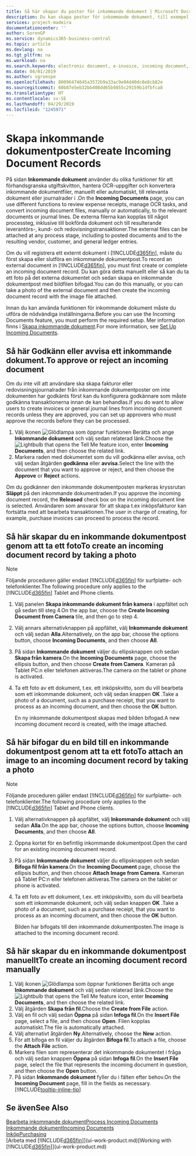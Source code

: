```yaml
---
title: Så här skapar du poster för inkommande dokument | Microsoft Docs
description: Du kan skapa poster för inkommande dokument, till exempel e-fakturor och hantera OCR uppgifter, e-handel och dokumentutbyte.
services: project-madeira
documentationcenter: ''
author: SorenGP
ms.service: dynamics365-business-central
ms.topic: article
ms.devlang: na
ms.tgt_pltfrm: na
ms.workload: na
ms.search.keywords: electronic document, e-invoice, incoming document, OCR, ecommerce, document exchange, import invoice
ms.date: 04/01/2019
ms.author: sgroespe
ms.openlocfilehash: 80096474645a3572b9a33ac9e04d40dc0e8cb82e
ms.sourcegitcommit: 60b87e5eb32bb408dd65b9855c29159b1dfbfca8
ms.translationtype: HT
ms.contentlocale: sv-SE
ms.lasthandoff: 04/29/2019
ms.locfileid: "1245971"
---
```

# <a name="create-incoming-document-records"></a><span data-ttu-id="37f85-103">Skapa inkommande dokumentposter</span><span class="sxs-lookup"><span data-stu-id="37f85-103">Create Incoming Document Records</span></span>
<span data-ttu-id="37f85-104">På sidan **Inkommande dokument** använder du olika funktioner för att förhandsgranska utgiftskvitton, hantera OCR-uppgifter och konvertera inkommande dokumentfiler, manuellt eller automatiskt, till relevanta dokument eller journalrader i .</span><span class="sxs-lookup"><span data-stu-id="37f85-104">On the **Incoming Documents** page, you can use different functions to review expense receipts, manage OCR tasks, and convert incoming document files, manually or automatically, to the relevant documents or journal lines.</span></span> <span data-ttu-id="37f85-105">De externa filerna kan kopplas till något processteg, inklusive till bokförda dokument och till resulterande leverantörs-, kund- och redovisningstransaktioner.</span><span class="sxs-lookup"><span data-stu-id="37f85-105">The external files can be attached at any process stage, including to posted documents and to the resulting vendor, customer, and general ledger entries.</span></span>

<span data-ttu-id="37f85-106">Om du vill registrera ett externt dokument i [!INCLUDE[d365fin](includes/d365fin_md.md)], måste du först skapa eller slutföra en inkommande dokumentpost.</span><span class="sxs-lookup"><span data-stu-id="37f85-106">To record an external document in [!INCLUDE[d365fin](includes/d365fin_md.md)], you must first create or complete an incoming document record.</span></span> <span data-ttu-id="37f85-107">Du kan göra detta manuellt eller så kan du ta ett foto på det externa dokumentet och sedan skapa en inkommande dokumentpost med bildfilen bifogad.</span><span class="sxs-lookup"><span data-stu-id="37f85-107">You can do this manually, or you can take a photo of the external document and then create the incoming document record with the image file attached.</span></span>

<span data-ttu-id="37f85-108">Innan du kan använda funktionen för inkommande dokument måste du utföra de nödvändiga inställningarna.</span><span class="sxs-lookup"><span data-stu-id="37f85-108">Before you can use the Incoming Documents feature, you must perform the required setup.</span></span> <span data-ttu-id="37f85-109">Mer information finns i [Skapa inkommande dokument](across-how-setup-income-documents.md).</span><span class="sxs-lookup"><span data-stu-id="37f85-109">For more information, see [Set Up Incoming Documents](across-how-setup-income-documents.md).</span></span>

## <a name="to-approve-or-reject-an-incoming-document"></a><span data-ttu-id="37f85-110">Så här Godkänn eller avvisa ett inkommande dokument.</span><span class="sxs-lookup"><span data-stu-id="37f85-110">To approve or reject an incoming document</span></span>
<span data-ttu-id="37f85-111">Om du inte vill att användare ska skapa fakturor eller redovisningsjournalrader från inkommande dokumentposter om inte dokumenten har godkänts först kan du konfigurera godkännare som måste godkänna transaktionerna innan de kan behandlas.</span><span class="sxs-lookup"><span data-stu-id="37f85-111">If you do want to allow users to create invoices or general journal lines from incoming document records unless they are approved, you can set up approvers who must approve the records before they can be processed.</span></span>

1. <span data-ttu-id="37f85-112">Välj ikonen ![Glödlampa som öppnar funktionen Berätta](media/ui-search/search_small.png "Berätta vad du vill göra") och ange **Inkommande dokument** och välj sedan relaterad länk.</span><span class="sxs-lookup"><span data-stu-id="37f85-112">Choose the ![Lightbulb that opens the Tell Me feature](media/ui-search/search_small.png "Tell me what you want to do") icon, enter **Incoming Documents**, and then choose the related link.</span></span>
2. <span data-ttu-id="37f85-113">Markera raden med dokumentet som du vill godkänna eller avvisa, och välj sedan åtgärden **godkänna** eller **avvisa**.</span><span class="sxs-lookup"><span data-stu-id="37f85-113">Select the line with the document that you want to approve or reject, and then choose the **Approve** or **Reject** actions.</span></span>

<span data-ttu-id="37f85-114">Om du godkänner den inkommande dokumentposten markeras kryssrutan **Släppt** på den inkommande dokumentraden.</span><span class="sxs-lookup"><span data-stu-id="37f85-114">If you approve the incoming document record, the **Released** check box on the incoming document line is selected.</span></span> <span data-ttu-id="37f85-115">Användaren som ansvarar för att skapa t.ex inköpsfakturor kan fortsätta med att bearbeta transaktionen.</span><span class="sxs-lookup"><span data-stu-id="37f85-115">The user in charge of creating, for example, purchase invoices can proceed to process the record.</span></span>

## <a name="to-create-an-incoming-document-record-by-taking-a-photo"></a><span data-ttu-id="37f85-116">Så här skapar du en inkommande dokumentpost genom att ta ett foto</span><span class="sxs-lookup"><span data-stu-id="37f85-116">To create an incoming document record by taking a photo</span></span>
> [!NOTE]  
>   <span data-ttu-id="37f85-117">Följande proceduren gäller endast [!INCLUDE[d365fin](includes/d365fin_md.md)] för surfplatte- och telefonklienter.</span><span class="sxs-lookup"><span data-stu-id="37f85-117">The following procedure only applies to the [!INCLUDE[d365fin](includes/d365fin_md.md)] Tablet and Phone clients.</span></span>

1. <span data-ttu-id="37f85-118">Välj panelen **Skapa inkommande dokument från kamera** i appfältet och gå sedan till steg 4.</span><span class="sxs-lookup"><span data-stu-id="37f85-118">On the app bar, choose the **Create Incoming Document from Camera** tile, and then go to step 4.</span></span>
2. <span data-ttu-id="37f85-119">Välj annars alternativknappen på appfältet, välj **Inkommande dokument** och välj sedan **Alla**.</span><span class="sxs-lookup"><span data-stu-id="37f85-119">Alternatively, on the app bar, choose the options button, choose **Incoming Documents**, and then choose **All**.</span></span>
3. <span data-ttu-id="37f85-120">På sidan **Inkommande dokument** väljer du ellipsknappen och sedan **Skapa från kamera**.</span><span class="sxs-lookup"><span data-stu-id="37f85-120">On the **Incoming Documents** page, choose the ellipsis button, and then choose **Create from Camera**.</span></span> <span data-ttu-id="37f85-121">Kameran på Tablet PC:n eller telefonen aktiveras.</span><span class="sxs-lookup"><span data-stu-id="37f85-121">The camera on the tablet or phone is activated.</span></span>
4. <span data-ttu-id="37f85-122">Ta ett foto av ett dokument, t.ex. ett inköpskvitto, som du vill bearbeta som ett inkommande dokument, och välj sedan knappen **OK** .</span><span class="sxs-lookup"><span data-stu-id="37f85-122">Take a photo of a document, such as a purchase receipt, that you want to process as an incoming document, and then choose the **OK** button.</span></span>

    <span data-ttu-id="37f85-123">En ny inkommande dokumentpost skapas med bilden bifogad.</span><span class="sxs-lookup"><span data-stu-id="37f85-123">A new incoming document record is created, with the image attached.</span></span>

## <a name="to-attach-an-image-to-an-incoming-document-record-by-taking-a-photo"></a><span data-ttu-id="37f85-124">Så här bifogar du en bild till en inkommande dokumentpost genom att ta ett foto</span><span class="sxs-lookup"><span data-stu-id="37f85-124">To attach an image to an incoming document record by taking a photo</span></span>
> [!NOTE]  
>   <span data-ttu-id="37f85-125">Följande proceduren gäller endast [!INCLUDE[d365fin](includes/d365fin_md.md)] för surfplatte- och telefonklienter.</span><span class="sxs-lookup"><span data-stu-id="37f85-125">The following procedure only applies to the [!INCLUDE[d365fin](includes/d365fin_md.md)] Tablet and Phone clients.</span></span>

1. <span data-ttu-id="37f85-126">Välj alternativknappen på appfältet, välj **Inkommande dokument** och välj sedan **Alla**.</span><span class="sxs-lookup"><span data-stu-id="37f85-126">On the app bar, choose the options button, choose **Incoming Documents**, and then choose **All**.</span></span>
2. <span data-ttu-id="37f85-127">Öppna kortet för en befintlig inkommande dokumentpost.</span><span class="sxs-lookup"><span data-stu-id="37f85-127">Open the card for an existing incoming document record.</span></span>
3. <span data-ttu-id="37f85-128">På sidan **Inkommande dokument** väljer du ellipsknappen och sedan **Bifoga fil från kamera**.</span><span class="sxs-lookup"><span data-stu-id="37f85-128">On the **Incoming Document** page, choose the ellipsis button, and then choose **Attach Image from Camera**.</span></span> <span data-ttu-id="37f85-129">Kameran på Tablet PC:n eller telefonen aktiveras.</span><span class="sxs-lookup"><span data-stu-id="37f85-129">The camera on the tablet or phone is activated.</span></span>
4. <span data-ttu-id="37f85-130">Ta ett foto av ett dokument, t.ex. ett inköpskvitto, som du vill bearbeta som ett inkommande dokument, och välj sedan knappen **OK** .</span><span class="sxs-lookup"><span data-stu-id="37f85-130">Take a photo of a document, such as a purchase receipt, that you want to process as an incoming document, and then choose the **OK** button.</span></span>

    <span data-ttu-id="37f85-131">Bilden har bifogats till den inkommande dokumentposten.</span><span class="sxs-lookup"><span data-stu-id="37f85-131">The image is attached to the incoming document record.</span></span>

## <a name="to-create-an-incoming-document-record-manually"></a><span data-ttu-id="37f85-132">Så här skapar du en inkommande dokumentpost manuellt</span><span class="sxs-lookup"><span data-stu-id="37f85-132">To create an incoming document record manually</span></span>
1. <span data-ttu-id="37f85-133">Välj ikonen ![Glödlampa som öppnar funktionen Berätta](media/ui-search/search_small.png "Berätta vad du vill göra") och ange **Inkommande dokument** och välj sedan relaterad länk.</span><span class="sxs-lookup"><span data-stu-id="37f85-133">Choose the ![Lightbulb that opens the Tell Me feature](media/ui-search/search_small.png "Tell me what you want to do") icon, enter **Incoming Documents**, and then choose the related link.</span></span>
2. <span data-ttu-id="37f85-134">Välj åtgärden **Skapa från fil**.</span><span class="sxs-lookup"><span data-stu-id="37f85-134">Choose the **Create from File** action.</span></span>  
3. <span data-ttu-id="37f85-135">Välj en fil och välj sedan **Öppna** på sidan **Infoga fil**.</span><span class="sxs-lookup"><span data-stu-id="37f85-135">On the **Insert File** page, select a file, and then choose **Open**.</span></span> <span data-ttu-id="37f85-136">Filen kopplas automatiskt.</span><span class="sxs-lookup"><span data-stu-id="37f85-136">The file is automatically attached.</span></span>
4. <span data-ttu-id="37f85-137">Välj alternativt åtgärden **Ny**.</span><span class="sxs-lookup"><span data-stu-id="37f85-137">Alternatively, choose the **New** action.</span></span>
5. <span data-ttu-id="37f85-138">För att bifoga en fil väljer du åtgärden **Bifoga fil**.</span><span class="sxs-lookup"><span data-stu-id="37f85-138">To attach a file, choose the **Attach File** action.</span></span>
6. <span data-ttu-id="37f85-139">Markera filen som representerar det inkommande dokumentet i fråga och välj sedan knappen **Öppna** på sidan **Infoga fil**.</span><span class="sxs-lookup"><span data-stu-id="37f85-139">On the **Insert File** page, select the file that represents the incoming document in question, and then choose the **Open** button.</span></span>
7. <span data-ttu-id="37f85-140">På sidan **Inkommande dokument** fyller du i fälten efter behov.</span><span class="sxs-lookup"><span data-stu-id="37f85-140">On the **Incoming Document** page, fill in the fields as necessary.</span></span> [!INCLUDE[tooltip-inline-tip](includes/tooltip-inline-tip_md.md)]

## <a name="see-also"></a><span data-ttu-id="37f85-141">Se även</span><span class="sxs-lookup"><span data-stu-id="37f85-141">See Also</span></span>
[<span data-ttu-id="37f85-142">Bearbeta inkommande dokument</span><span class="sxs-lookup"><span data-stu-id="37f85-142">Process Incoming Documents</span></span>](across-process-income-documents.md)  
[<span data-ttu-id="37f85-143">Inkommande dokument</span><span class="sxs-lookup"><span data-stu-id="37f85-143">Incoming Documents</span></span>](across-income-documents.md)  
[<span data-ttu-id="37f85-144">Inköp</span><span class="sxs-lookup"><span data-stu-id="37f85-144">Purchasing</span></span>](purchasing-manage-purchasing.md)  
<span data-ttu-id="37f85-145">[Arbeta med [!INCLUDE[d365fin](includes/d365fin_md.md)]](ui-work-product.md)</span><span class="sxs-lookup"><span data-stu-id="37f85-145">[Working with [!INCLUDE[d365fin](includes/d365fin_md.md)]](ui-work-product.md)</span></span>
